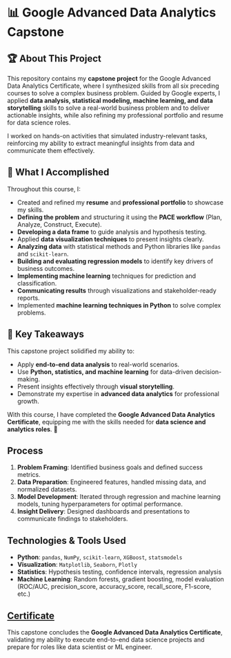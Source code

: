 # 📊 Google Advanced Data Analytics Capstone  

## 🏆 About This Project  
This repository contains my **capstone project** for the Google Advanced Data Analytics Certificate, where I synthesized skills from all six preceding courses to solve a complex business problem. Guided by Google experts, I applied **data analysis, statistical modeling, machine learning, and data storytelling** skills to solve a real-world business problem and to deliver actionable insights, while also refining my professional portfolio and resume for data science roles.  

I worked on hands-on activities that simulated industry-relevant tasks, reinforcing my ability to extract meaningful insights from data and communicate them effectively.  

## 🎯 What I Accomplished   
Throughout this course, I:    
- Created and refined my **resume** and **professional portfolio** to showcase my skills.
- **Defining the problem** and structuring it using the **PACE workflow** (Plan, Analyze, Construct, Execute).  
- **Developing a data frame** to guide analysis and hypothesis testing.  
- Applied **data visualization techniques** to present insights clearly.
- **Analyzing data** with statistical methods and Python libraries like `pandas` and `scikit-learn`.  
- **Building and evaluating regression models** to identify key drivers of business outcomes.  
- **Implementing machine learning** techniques for prediction and classification.  
- **Communicating results** through visualizations and stakeholder-ready reports. 
- Implemented **machine learning techniques in Python** to solve complex problems. 

## 🚀 Key Takeaways  
This capstone project solidified my ability to:  
- Apply **end-to-end data analysis** to real-world scenarios.  
- Use **Python, statistics, and machine learning** for data-driven decision-making.  
- Present insights effectively through **visual storytelling**.  
- Demonstrate my expertise in **advanced data analytics** for professional growth.  

With this course, I have completed the **Google Advanced Data Analytics Certificate**, equipping me with the skills needed for **data science and analytics roles**. 🎉  

## Process  
1. **Problem Framing**: Identified business goals and defined success metrics.  
2. **Data Preparation**: Engineered features, handled missing data, and normalized datasets.  
3. **Model Development**: Iterated through regression and machine learning models, tuning hyperparameters for optimal performance.  
4. **Insight Delivery**: Designed dashboards and presentations to communicate findings to stakeholders.

## Technologies & Tools Used  
- **Python**: `pandas`, `NumPy`, `scikit-learn`, `XGBoost`, `statsmodels`  
- **Visualization**: `Matplotlib`, `Seaborn`, `Plotly`  
- **Statistics**: Hypothesis testing, confidence intervals, regression analysis  
- **Machine Learning**: Random forests, gradient boosting, model evaluation (ROC/AUC, precision_score, accuracy_score, recall_score, F1-score, etc.) 

## [Certificate](https://www.coursera.org/account/accomplishments/verify/7FUJZ4O9E0O7)  
This capstone concludes the **Google Advanced Data Analytics Certificate**, validating my ability to execute end-to-end data science projects and prepare for roles like data scientist or ML engineer.  
